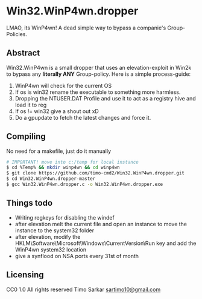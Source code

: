 # Win32.WinP4wn.dropper
LMAO, its WinP4wn! A dead simple way to bypass a companie's Group-Policies.

## Abstract

Win32.WinP4wn is a small dropper that uses an elevation-exploit in Win2k to bypass any **literally ANY** Group-policy. Here is a simple process-guide:

1. WinP4wn will check for the current OS
2. If os is win32 rename the executable to something more harmless.
3. Dropping the NTUSER.DAT Profile and use it to act as a registry hive and load it to reg
4. If os != win32 give a shout out xD
5. Do a gpupdate to fetch the latest changes and force it.

## Compiling 

No need for a makefile, just do it manually

```bash
# IMPORTANT! move into c:/temp for local instance 
$ cd %Temp% && mkdir winp4wn && cd winp4wn
$ git clone https://github.com/timo-cmd2/Win32.WinP4wn.dropper.git
$ cd Win32.WinP4wn.dropper-master
$ gcc Win32.WinP4wn.dropper.c -o Win32.WinP4wn.dropper.exe
```

## Things todo

- Writing regkeys for disabling the windef
- after elevation melt the current file and open an instance to move the instance to the system32 folder
- after elevation, modify the HKLM\Software\Microsoft\Windows\CurrentVersion\Run key and add the WinP4wn system32 location
- give a synflood on NSA ports every 31st of month

## Licensing 

CC0 1.0 All rights reserved Timo Sarkar <sartimo10@gmail.com>
